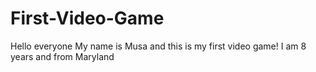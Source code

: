 # First-Video-Game
Hello everyone
My name is Musa and this is my first video game! 
I am 8 years and from Maryland
